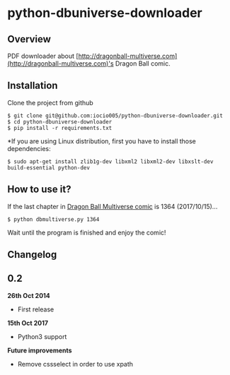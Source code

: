 # python-dbuniverse-downloader

## Overview

PDF downloader about [http://dragonball-multiverse.com](http://dragonball-multiverse.com)'s Dragon Ball comic.

## Installation

Clone the project from github

    $ git clone git@github.com:iocio005/python-dbuniverse-downloader.git
    $ cd python-dbuniverse-downloader
    $ pip install -r requirements.txt

*If you are using Linux distribution, first you have to install those dependencies:

    $ sudo apt-get install zlib1g-dev libxml2 libxml2-dev libxslt-dev build-essential python-dev

## How to use it?
If the last chapter in [Dragon Ball Multiverse comic](http://www.dragonball-multiverse.com/es/chapters.html) is 1364 (2017/10/15)...

    $ python dbmultiverse.py 1364

Wait until the program is finished and enjoy the comic!

## Changelog
## 0.2

**26th Oct 2014**

* First release

**15th Oct 2017**

* Python3 support

**Future improvements**

* Remove cssselect in order to use xpath
